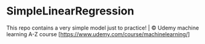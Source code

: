 # SimpleLinearRegression
This repo contains a very simple model just to practice!  |  © Udemy machine learning A-Z course [https://www.udemy.com/course/machinelearning/]
